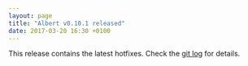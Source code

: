 ```yaml
---
layout: page
title: "Albert v0.10.1 released"
date: 2017-03-20 16:30 +0100
---
```


This release contains the latest hotfixes. Check the [git log](https://github.com/albertlauncher/albert/commits/v0.10.1) for details.
